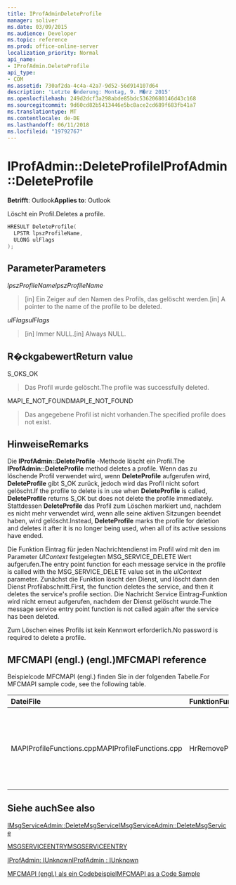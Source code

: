 ```yaml
---
title: IProfAdminDeleteProfile
manager: soliver
ms.date: 03/09/2015
ms.audience: Developer
ms.topic: reference
ms.prod: office-online-server
localization_priority: Normal
api_name:
- IProfAdmin.DeleteProfile
api_type:
- COM
ms.assetid: 730af2da-4c4a-42a7-9d52-56d914107d64
description: 'Letzte �nderung: Montag, 9. M�rz 2015'
ms.openlocfilehash: 249d2dcf3a298abde85bdc53620680146d43c168
ms.sourcegitcommit: 9d60cd82b5413446e5bc8ace2cd689f683fb41a7
ms.translationtype: MT
ms.contentlocale: de-DE
ms.lasthandoff: 06/11/2018
ms.locfileid: "19792767"
---
```

# <a name="iprofadmindeleteprofile"></a><span data-ttu-id="5cae7-103">IProfAdmin::DeleteProfile</span><span class="sxs-lookup"><span data-stu-id="5cae7-103">IProfAdmin::DeleteProfile</span></span>

  
  
<span data-ttu-id="5cae7-104">**Betrifft**: Outlook</span><span class="sxs-lookup"><span data-stu-id="5cae7-104">**Applies to**: Outlook</span></span> 
  
<span data-ttu-id="5cae7-105">Löscht ein Profil.</span><span class="sxs-lookup"><span data-stu-id="5cae7-105">Deletes a profile.</span></span>
  
```cpp
HRESULT DeleteProfile(
  LPSTR lpszProfileName,
  ULONG ulFlags
);
```

## <a name="parameters"></a><span data-ttu-id="5cae7-106">Parameter</span><span class="sxs-lookup"><span data-stu-id="5cae7-106">Parameters</span></span>

 <span data-ttu-id="5cae7-107">_lpszProfileName_</span><span class="sxs-lookup"><span data-stu-id="5cae7-107">_lpszProfileName_</span></span>
  
> <span data-ttu-id="5cae7-108">[in] Ein Zeiger auf den Namen des Profils, das gelöscht werden.</span><span class="sxs-lookup"><span data-stu-id="5cae7-108">[in] A pointer to the name of the profile to be deleted.</span></span>
    
 <span data-ttu-id="5cae7-109">_ulFlags_</span><span class="sxs-lookup"><span data-stu-id="5cae7-109">_ulFlags_</span></span>
  
> <span data-ttu-id="5cae7-110">[in] Immer NULL.</span><span class="sxs-lookup"><span data-stu-id="5cae7-110">[in] Always NULL.</span></span> 
    
## <a name="return-value"></a><span data-ttu-id="5cae7-111">R�ckgabewert</span><span class="sxs-lookup"><span data-stu-id="5cae7-111">Return value</span></span>

<span data-ttu-id="5cae7-112">S_OK</span><span class="sxs-lookup"><span data-stu-id="5cae7-112">S_OK</span></span> 
  
> <span data-ttu-id="5cae7-113">Das Profil wurde gelöscht.</span><span class="sxs-lookup"><span data-stu-id="5cae7-113">The profile was successfully deleted.</span></span>
    
<span data-ttu-id="5cae7-114">MAPI_E_NOT_FOUND</span><span class="sxs-lookup"><span data-stu-id="5cae7-114">MAPI_E_NOT_FOUND</span></span> 
  
> <span data-ttu-id="5cae7-115">Das angegebene Profil ist nicht vorhanden.</span><span class="sxs-lookup"><span data-stu-id="5cae7-115">The specified profile does not exist.</span></span>
    
## <a name="remarks"></a><span data-ttu-id="5cae7-116">Hinweise</span><span class="sxs-lookup"><span data-stu-id="5cae7-116">Remarks</span></span>

<span data-ttu-id="5cae7-117">Die **IProfAdmin::DeleteProfile** -Methode löscht ein Profil.</span><span class="sxs-lookup"><span data-stu-id="5cae7-117">The **IProfAdmin::DeleteProfile** method deletes a profile.</span></span> <span data-ttu-id="5cae7-118">Wenn das zu löschende Profil verwendet wird, wenn **DeleteProfile** aufgerufen wird, **DeleteProfile** gibt S_OK zurück, jedoch wird das Profil nicht sofort gelöscht.</span><span class="sxs-lookup"><span data-stu-id="5cae7-118">If the profile to delete is in use when **DeleteProfile** is called, **DeleteProfile** returns S_OK but does not delete the profile immediately.</span></span> <span data-ttu-id="5cae7-119">Stattdessen **DeleteProfile** das Profil zum Löschen markiert und, nachdem es nicht mehr verwendet wird, wenn alle seine aktiven Sitzungen beendet haben, wird gelöscht.</span><span class="sxs-lookup"><span data-stu-id="5cae7-119">Instead, **DeleteProfile** marks the profile for deletion and deletes it after it is no longer being used, when all of its active sessions have ended.</span></span> 
  
<span data-ttu-id="5cae7-120">Die Funktion Eintrag für jeden Nachrichtendienst im Profil wird mit den im Parameter _UlContext_ festgelegten MSG_SERVICE_DELETE Wert aufgerufen.</span><span class="sxs-lookup"><span data-stu-id="5cae7-120">The entry point function for each message service in the profile is called with the MSG_SERVICE_DELETE value set in the  _ulContext_ parameter.</span></span> <span data-ttu-id="5cae7-121">Zunächst die Funktion löscht den Dienst, und löscht dann den Dienst Profilabschnitt.</span><span class="sxs-lookup"><span data-stu-id="5cae7-121">First, the function deletes the service, and then it deletes the service's profile section.</span></span> <span data-ttu-id="5cae7-122">Die Nachricht Service Eintrag-Funktion wird nicht erneut aufgerufen, nachdem der Dienst gelöscht wurde.</span><span class="sxs-lookup"><span data-stu-id="5cae7-122">The message service entry point function is not called again after the service has been deleted.</span></span> 
  
<span data-ttu-id="5cae7-123">Zum Löschen eines Profils ist kein Kennwort erforderlich.</span><span class="sxs-lookup"><span data-stu-id="5cae7-123">No password is required to delete a profile.</span></span>
  
## <a name="mfcmapi-reference"></a><span data-ttu-id="5cae7-124">MFCMAPI (engl.) (engl.)</span><span class="sxs-lookup"><span data-stu-id="5cae7-124">MFCMAPI reference</span></span>

<span data-ttu-id="5cae7-125">Beispielcode MFCMAPI (engl.) finden Sie in der folgenden Tabelle.</span><span class="sxs-lookup"><span data-stu-id="5cae7-125">For MFCMAPI sample code, see the following table.</span></span>
  
|<span data-ttu-id="5cae7-126">**Datei**</span><span class="sxs-lookup"><span data-stu-id="5cae7-126">**File**</span></span>|<span data-ttu-id="5cae7-127">**Funktion**</span><span class="sxs-lookup"><span data-stu-id="5cae7-127">**Function**</span></span>|<span data-ttu-id="5cae7-128">**Comment**</span><span class="sxs-lookup"><span data-stu-id="5cae7-128">**Comment**</span></span>|
|:-----|:-----|:-----|
|<span data-ttu-id="5cae7-129">MAPIProfileFunctions.cpp</span><span class="sxs-lookup"><span data-stu-id="5cae7-129">MAPIProfileFunctions.cpp</span></span>  <br/> |<span data-ttu-id="5cae7-130">HrRemoveProfile</span><span class="sxs-lookup"><span data-stu-id="5cae7-130">HrRemoveProfile</span></span>  <br/> |<span data-ttu-id="5cae7-131">MFCMAPI (engl.) wird die **IProfAdmin::DeleteProfile** -Methode verwendet, um das ausgewählte Profil zu löschen.</span><span class="sxs-lookup"><span data-stu-id="5cae7-131">MFCMAPI uses the **IProfAdmin::DeleteProfile** method to delete the selected profile.</span></span>  <br/> |
   
## <a name="see-also"></a><span data-ttu-id="5cae7-132">Siehe auch</span><span class="sxs-lookup"><span data-stu-id="5cae7-132">See also</span></span>



[<span data-ttu-id="5cae7-133">IMsgServiceAdmin::DeleteMsgService</span><span class="sxs-lookup"><span data-stu-id="5cae7-133">IMsgServiceAdmin::DeleteMsgService</span></span>](imsgserviceadmin-deletemsgservice.md)
  
[<span data-ttu-id="5cae7-134">MSGSERVICEENTRY</span><span class="sxs-lookup"><span data-stu-id="5cae7-134">MSGSERVICEENTRY</span></span>](msgserviceentry.md)
  
[<span data-ttu-id="5cae7-135">IProfAdmin: IUnknown</span><span class="sxs-lookup"><span data-stu-id="5cae7-135">IProfAdmin : IUnknown</span></span>](iprofadminiunknown.md)


[<span data-ttu-id="5cae7-136">MFCMAPI (engl.) als ein Codebeispiel</span><span class="sxs-lookup"><span data-stu-id="5cae7-136">MFCMAPI as a Code Sample</span></span>](mfcmapi-as-a-code-sample.md)

